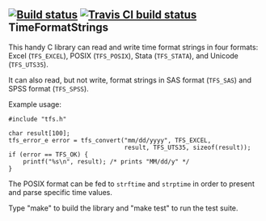 [![Build status](https://github.com/WizardMac/TimeFormatStrings/workflows/build/badge.svg)](https://github.com/WizardMac/TimeFormatStrings/actions)
[![Travis CI build status](https://travis-ci.org/WizardMac/TimeFormatStrings.svg?branch=master)](https://travis-ci.org/WizardMac/TimeFormatStrings)
TimeFormatStrings
--

This handy C library can read and write time format strings in four formats:
Excel (`TFS_EXCEL`), POSIX (`TFS_POSIX`), Stata (`TFS_STATA`), and Unicode
(`TFS_UTS35`).

It can also read, but not write, format strings in SAS format (`TFS_SAS`) and
SPSS format (`TFS_SPSS`).

Example usage:

    #include "tfs.h"
    
    char result[100];
    tfs_error_e error = tfs_convert("mm/dd/yyyy", TFS_EXCEL,
                                    result, TFS_UTS35, sizeof(result));
    if (error == TFS_OK) {
        printf("%s\n", result); /* prints "MM/dd/y" */
    }

The POSIX format can be fed to `strftime` and `strptime` in order to present
and parse specific time values.

Type "make" to build the library and "make test" to run the test suite.
